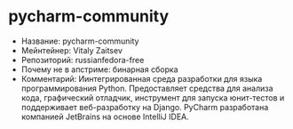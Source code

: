 pycharm-community
================
 * Название:			pycharm-community
 * Мейнтейнер:			Vitaly Zaitsev
 * Репозиторий:			russianfedora-free
 * Почему не в апстриме:	бинарная сборка
 * Комментарий:			Иинтегрированная среда разработки для языка программирования Python. Предоставляет средства для анализа кода, графический отладчик, инструмент для запуска юнит-тестов и поддерживает веб-разработку на Django. PyCharm разработана компанией JetBrains на основе IntelliJ IDEA.